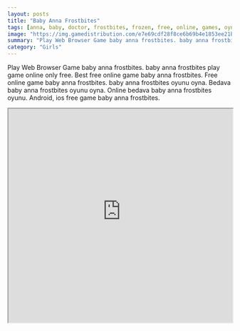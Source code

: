 ```yaml
---
layout: posts
title: "Baby Anna Frostbites"
tags: [anna, baby, doctor, frostbites, frozen, free, online, games, oyna, game, free, games, play, play, games]
image: "https://img.gamedistribution.com/e7e69cdf28f8ce6b69b4e1853ee21bab.jpg"
summary: "Play Web Browser Game baby anna frostbites. baby anna frostbites play game online only free. Best free online game baby anna frostbites. Free online game baby anna frostbites. baby anna frostbites oyunu oyna. Bedava baby anna frostbites oyunu oyna. Online bedava baby anna frostbites oyunu. Android, ios free game baby anna frostbites."
category: "Girls"
---
```


Play Web Browser Game baby anna frostbites. baby anna frostbites play game online only free. Best free online game baby anna frostbites. Free online game baby anna frostbites. baby anna frostbites oyunu oyna. Bedava baby anna frostbites oyunu oyna. Online bedava baby anna frostbites oyunu. Android, ios free game baby anna frostbites.

<iframe width="100%" height="480px;" src="https://flash.gamedistribution.com?game=e7e69cdf28f8ce6b69b4e1853ee21bab"></iframe>
